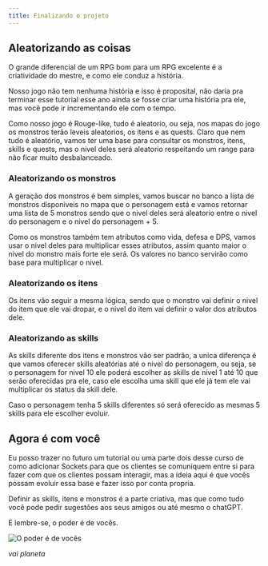 ```yaml
---
title: Finalizando o projeto
---
```


## Aleatorizando as coisas

O grande diferencial de um RPG bom para um RPG excelente é a criatividade do mestre, e como ele conduz a história.

Nosso jogo não tem nenhuma história e isso é proposital, não daria pra terminar esse tutorial esse ano ainda se fosse criar uma história pra ele, mas você pode ir incrementando ele com o tempo.

Como nosso jogo é Rouge-like, tudo é aleatorio, ou seja, nos mapas do jogo os monstros terão leveis aleatorios, os itens e as quests.
Claro que nem tudo é aleatório, vamos ter uma base para consultar os monstros, itens, skills e quests, mas o nivel deles será aleatorio respeitando um range para não ficar muito desbalanceado.

### Aleatorizando os monstros

A geração dos monstros é bem simples, vamos buscar no banco a lista de monstros disponiveis no mapa que o personagem está e vamos retornar uma lista de 5 monstros sendo que o nivel deles será aleatorio entre o nivel do personagem e o nivel do personagem + 5.

Como os monstros também tem atributos como vida, defesa e DPS, vamos usar o nivel deles para multiplicar esses atributos, assim quanto maior o nivel do monstro mais forte ele será. Os valores no banco servirão como base para multiplicar o nivel.

### Aleatorizando os itens

Os itens vão seguir a mesma lógica, sendo que o monstro vai definir o nivel do item que ele vai dropar, e o nivel do item vai definir o valor dos atributos dele.

### Aleatorizando as skills

As skills diferente dos itens e monstros vão ser padrão, a unica diferença é que vamos oferecer skills aleatórias até o nivel do personagem, ou seja, se o personagem for nivel 10 ele poderá escolher as skills de nivel 1 até 10 que serão oferecidas pra ele, caso ele escolha uma skill que ele já tem ele vai multiplicar os status da skill dele.

Caso o personagem tenha 5 skills diferentes só será oferecido as mesmas 5 skills para ele escolher evoluir.

## Agora é com você

Eu posso trazer no futuro um tutorial ou uma parte dois desse curso de como adicionar Sockets para que os clientes se comuniquem entre si para fazer com que os clientes possam interagir, mas a ideia aqui é que vocês possam evoluir essa base e fazer isso por conta propria.

Definir as skills, itens e monstros é a parte criativa, mas que como tudo você pode pedir sugestões aos seus amigos ou até mesmo o chatGPT.

E lembre-se, o poder é de vocês.

![O poder é de vocês](https://thegeekstation.files.wordpress.com/2013/06/captain-planet.jpg)

_vai planeta_
